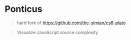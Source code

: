# Ponticus

> hard fork of https://github.com/the-simian/es6-plato

> Visualize JavaScript source complexity